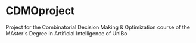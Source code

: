 # CDMOproject
Project for the Combinatorial Decision Making &amp; Optimization course of the MAster's Degree in Artificial Intelligence of UniBo
